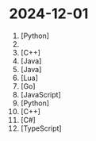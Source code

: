 # 2024-12-01

1. [](https://github.comundefined "分享 GitHub 上有趣、入门级的开源项目。Share interesting, entry-level open source projects on GitHub.") [Python]
2. [](https://github.comundefined "科技爱好者周刊，每周五发布") 
3. [](https://github.comundefined "Qt based cross-platform GUI proxy configuration manager (backend: sing-box)") [C++]
4. [](https://github.comundefined "强大易用的开源建站工具。") [Java]
5. [](https://github.comundefined "ehviewer，用爱发电，快乐前行") [Java]
6. [](https://github.comundefined "Rime 配置：雾凇拼音 | 长期维护的简体词库") [Lua]
7. [](https://github.comundefined "🤖 AI Gateway | AI Native API Gateway") [Go]
8. [](https://github.comundefined "Running V2ray inside edge/serverless runtime") [JavaScript]
9. [](https://github.comundefined "基于flet的一款windows桌面应用，实现了浏览图片、音乐、小说、漫画、各种资源的功能。") [Python]
10. [](https://github.comundefined "《明日方舟》小助手，全日常一键长草！| A one-click tool for the daily tasks of Arknights, supporting all clients.") [C++]
11. [](https://github.comundefined "Hearthstone Modification Based on BepInEx") [C#]
12. [](https://github.comundefined "A flow chart editing framework focus on business customization. 专注于业务自定义的流程图编辑框架，支持实现脑图、ER图、UML、工作流等各种图编辑场景。") [TypeScript]

